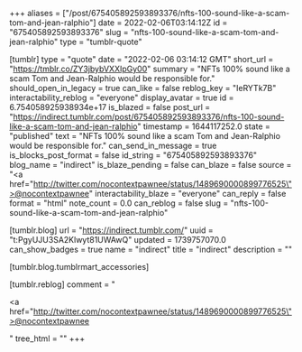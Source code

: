 +++
aliases = ["/post/675405892593893376/nfts-100-sound-like-a-scam-tom-and-jean-ralphio"]
date = 2022-02-06T03:14:12Z
id = "675405892593893376"
slug = "nfts-100-sound-like-a-scam-tom-and-jean-ralphio"
type = "tumblr-quote"

[tumblr]
type = "quote"
date = "2022-02-06 03:14:12 GMT"
short_url = "https://tmblr.co/ZY3jbybVXXIpGy00"
summary = "NFTs 100% sound like a scam Tom and Jean-Ralphio would be responsible for."
should_open_in_legacy = true
can_like = false
reblog_key = "IeRYTk7B"
interactability_reblog = "everyone"
display_avatar = true
id = 6.754058925938934e+17
is_blazed = false
post_url = "https://indirect.tumblr.com/post/675405892593893376/nfts-100-sound-like-a-scam-tom-and-jean-ralphio"
timestamp = 1644117252.0
state = "published"
text = "NFTs 100% sound like a scam Tom and Jean-Ralphio would be responsible for."
can_send_in_message = true
is_blocks_post_format = false
id_string = "675405892593893376"
blog_name = "indirect"
is_blaze_pending = false
can_blaze = false
source = "<a href=\"http://twitter.com/nocontextpawnee/status/1489690000899776525\">@nocontextpawnee</a>"
interactability_blaze = "everyone"
can_reply = false
format = "html"
note_count = 0.0
can_reblog = false
slug = "nfts-100-sound-like-a-scam-tom-and-jean-ralphio"

[tumblr.blog]
url = "https://indirect.tumblr.com/"
uuid = "t:PgyUJU3SA2Klwyt81UWAwQ"
updated = 1739757070.0
can_show_badges = true
name = "indirect"
title = "indirect"
description = ""

[tumblr.blog.tumblrmart_accessories]

[tumblr.reblog]
comment = "<p><a href=\"http://twitter.com/nocontextpawnee/status/1489690000899776525\">@nocontextpawnee</a></p>"
tree_html = ""
+++
